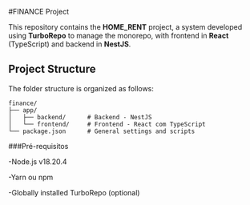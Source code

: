 #FINANCE Project

This repository contains the **HOME_RENT** project, a system developed using **TurboRepo** to manage the monorepo, with frontend in **React** (TypeScript) and backend in **NestJS**.

## Project Structure

The folder structure is organized as follows:

```plaintext
finance/
├── app/
│   ├── backend/      # Backend - NestJS
│   └── frontend/     # Frontend - React com TypeScript
└── package.json      # General settings and scripts
```

###Pré-requisitos

-Node.js v18.20.4

-Yarn ou npm

-Globally installed TurboRepo (optional)

